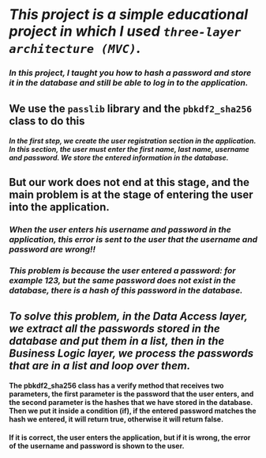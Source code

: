 # *This project is a simple educational project in which I used `three-layer architecture (MVC)`.*
### *In this project, I taught you how to hash a password and store it in the database and still be able to log in to the application.*

## We use the `passlib` library and the `pbkdf2_sha256` class to do this

#### *In the first step, we create the user registration section in the application. In this section, the user must enter the first name, last name, username and password. We store the entered information in the database.*

## But our work does not end at this stage, and the main problem is at the stage of entering the user into the application.

### *When the user enters his username and password in the application, this error is sent to the user that the username and password are wrong!!*
### *This problem is because the user entered a password: for example 123, but the same password does not exist in the database, there is a hash of this password in the database.*

## *To solve this problem, in the Data Access layer, we extract all the passwords stored in the database and put them in a list, then in the Business Logic layer, we process the passwords that are in a list and loop over them.*

#### The pbkdf2_sha256 class has a verify method that receives two parameters, the first parameter is the password that the user enters, and the second parameter is the hashes that we have stored in the database. Then we put it inside a condition (if), if the entered password matches the hash we entered, it will return true, otherwise it will return false.

#### If it is correct, the user enters the application, but if it is wrong, the error of the username and password is shown to the user.
